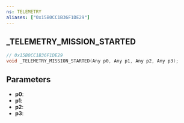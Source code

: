 ```yaml
---
ns: TELEMETRY
aliases: ["0x15B0CC1B36F1DE29"]
---
```

## _TELEMETRY_MISSION_STARTED

```c
// 0x15B0CC1B36F1DE29
void _TELEMETRY_MISSION_STARTED(Any p0, Any p1, Any p2, Any p3);
```

## Parameters
* **p0**:
* **p1**:
* **p2**:
* **p3**:
